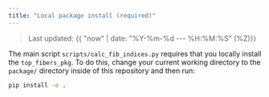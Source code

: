 ```yaml
---
title: "Local package install (required)"
---
```

> Last updated: {{ "now" | date: "%Y-%m-%d --- %H:%M:%S" (%Z)}}

The main script `scripts/calc_fib_indices.py` requires that you locally install the `top_fibers_pkg`.
To do this, change your current working directory to the `package/` directory inside of this repository and then run:

```bash
pip install -e .
```